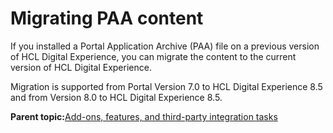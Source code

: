 # Migrating PAA content

If you installed a Portal Application Archive \(PAA\) file on a previous version of HCL Digital Experience, you can migrate the content to the current version of HCL Digital Experience.

Migration is supported from Portal Version 7.0 to HCL Digital Experience 8.5 and from Version 8.0 to HCL Digital Experience 8.5.

**Parent topic:**[Add-ons, features, and third-party integration tasks](../migrate/mig_post_ptl_int_addon.md)

